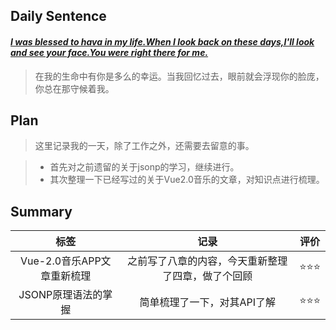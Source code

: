 ## **Daily Sentence**
#### <u>*I was blessed to hava in my life.When I look back on these days,I'll look and see your face.You were right there for me.*</u>
> 在我的生命中有你是多么的幸运。当我回忆过去，眼前就会浮现你的脸庞，你总在那守候着我。


## **Plan**
>这里记录我的一天，除了工作之外，还需要去留意的事。

> + 首先对之前遗留的关于jsonp的学习，继续进行。
> + 其次整理一下已经写过的关于Vue2.0音乐的文章，对知识点进行梳理。
> 
## **Summary**

|            标签            |                        记录                        | 评价  |
| :------------------------: | :------------------------------------------------: | :---: |
| Vue-2.0音乐APP文章重新梳理 | 之前写了八章的内容，今天重新整理了四章，做了个回顾 |  ⭐⭐⭐  |
|    JSONP原理语法的掌握     |            简单梳理了一下，对其API了解             |  ⭐⭐⭐  |

